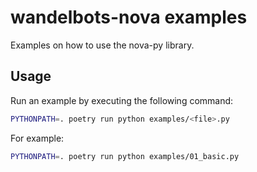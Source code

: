 # wandelbots-nova examples

Examples on how to use the nova-py library.

## Usage

Run an example by executing the following command:

```bash
PYTHONPATH=. poetry run python examples/<file>.py
```

For example:

```bash
PYTHONPATH=. poetry run python examples/01_basic.py
```
